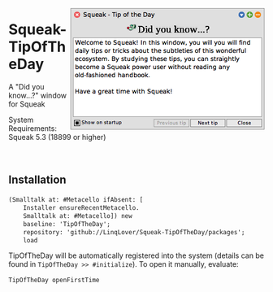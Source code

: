 <img align="right" src="https://github.com/LinqLover/Squeak-TipOfTheDay/blob/master/image.png" /></p>
# Squeak-TipOfTheDay
A "Did you know...?" window for Squeak

System Requirements: Squeak 5.3 (18899 or higher)
<br class="blank" /><br class="blank" /><br class="blank" />

## Installation
```smalltalk
(Smalltalk at: #Metacello ifAbsent: [
	Installer ensureRecentMetacello.
	Smalltalk at: #Metacello]) new
	baseline: 'TipOfTheDay';
	repository: 'github://LinqLover/Squeak-TipOfTheDay/packages';
	load
```

TipOfTheDay will be automatically registered into the system (details can be found in `TipOfTheDay >> #initialize`). To open it manually, evaluate:
```smalltalk
TipOfTheDay openFirstTime
```
